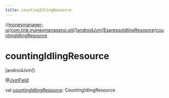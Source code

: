 ```yaml
---
title: countingIdlingResource
---
```

//[moneymanager-ui](../../../index.html)/[com.tink.moneymanagerui.util](../index.html)/[[androidJvm]EspressoIdlingResource](index.html)/[countingIdlingResource](counting-idling-resource.html)



# countingIdlingResource



[androidJvm]\




@[JvmField](https://kotlinlang.org/api/latest/jvm/stdlib/kotlin.jvm/-jvm-field/index.html)



val [countingIdlingResource](counting-idling-resource.html): CountingIdlingResource




